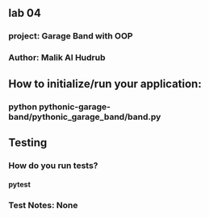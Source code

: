 ## lab 04
### project: Garage Band with OOP
### Author: Malik Al Hudrub
## How to initialize/run your application:
### python pythonic-garage-band/pythonic_garage_band/band.py
## Testing 
### How do you run tests?
#### pytest
### Test Notes: None